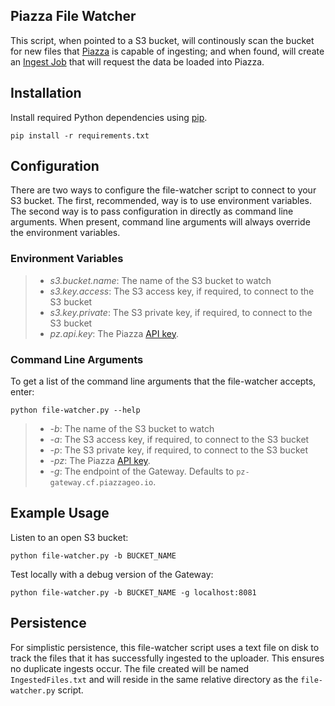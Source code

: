 ## Piazza File Watcher

This script, when pointed to a S3 bucket, will continously scan the bucket for new files that [Piazza](https://github.com/venicegeo/venice/wiki/PiazzaCoreServices) is capable of ingesting; and when found, will create an [Ingest Job](https://github.com/venicegeo/venice/wiki/Pz-Ingest#example-ingest-requests) that will request the data be loaded into Piazza.

## Installation

Install required Python dependencies using [pip](https://pypi.python.org/pypi/pip).

```
pip install -r requirements.txt
```

## Configuration

There are two ways to configure the file-watcher script to connect to your S3 bucket. The first, recommended, way is to use environment variables. The second way is to pass configuration in directly as command line arguments. When present, command line arguments will always override the environment variables.

### Environment Variables

> * *s3.bucket.name*: The name of the S3 bucket to watch
> * *s3.key.access*: The S3 access key, if required, to connect to the S3 bucket
> * *s3.key.private*: The S3 private key, if required, to connect to the S3 bucket
> * *pz.api.key*: The Piazza [API key](https://github.com/venicegeo/venice/wiki/Pz-Gateway#authentication-and-authorization).

### Command Line Arguments

To get a list of the command line arguments that the file-watcher accepts, enter:

```
python file-watcher.py --help
```

> * *-b*: The name of the S3 bucket to watch
> * *-a*: The S3 access key, if required, to connect to the S3 bucket
> * *-p*: The S3 private key, if required, to connect to the S3 bucket
> * *-pz*: The Piazza [API key](https://github.com/venicegeo/venice/wiki/Pz-Gateway#authentication-and-authorization).
> * *-g*: The endpoint of the Gateway. Defaults to `pz-gateway.cf.piazzageo.io`.

## Example Usage

Listen to an open S3 bucket:

```
python file-watcher.py -b BUCKET_NAME
```

Test locally with a debug version of the Gateway:

```
python file-watcher.py -b BUCKET_NAME -g localhost:8081
```

## Persistence

For simplistic persistence, this file-watcher script uses a text file on disk to track the files that it has successfully ingested to the uploader. This ensures no duplicate ingests occur. The file created will be named `IngestedFiles.txt` and will reside in the same relative directory as the `file-watcher.py` script.